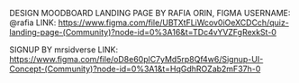 DESIGN MOODBOARD
LANDING PAGE BY RAFIA ORIN, FIGMA USERNAME: @rafia
LINK: https://www.figma.com/file/UBTXtFLiWcov0iOeXCDCch/quiz-landing-page-(Community)?node-id=0%3A16&t=TDc4vYVZFgRexkSt-0

SIGNUP BY mrsidverse
LINK: https://www.figma.com/file/oD8e60plC7yMd5rp8Qf4w6/Signup-UI-Concept-(Community)?node-id=0%3A1&t=HqGdhROZab2mF37h-0
